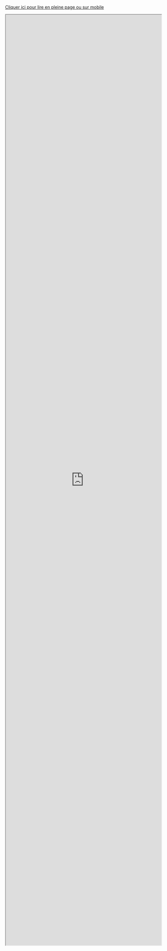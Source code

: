 <a href="https://frama.link/synthesetropicalia">Cliquer ici pour lire en pleine page ou sur mobile</a>
<iframe src="https://docs.google.com/document/d/e/2PACX-1vQgnvBE0ZZ0uHweifsBQJ9jpb9qspadvYgaGfZYw7iOp4O5C7szEqW_1y9Sa8d69oNzOqn9Ax9DmH-r/pub?embedded=true" height="3000px" width="100%"></iframe>

<style type="text/css">
a#forkme_banner {
    display: none;
}
    #header_wrap {
    background: linear-gradient(to top, #8fbc62, #8fbc62 );
    height: 50px; 
    }
    h1#project_title {
    display: none;
    .inner {
    position: relative;
    max-width: 900px;
    }
}
</style>


 

